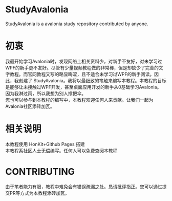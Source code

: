 # StudyAvalonia
StudyAvalonia is a avalonia study repository contributed by anyone.

# 初衷
我最开始学习Avalonia时，发现网络上相关资料少，对新手不友好，对未学习过WPF的新手更不友好。尽管有少量视频教程做的非常棒，但是却缺少了完善的文字教程。而官网教程又写的略显晦涩，且不适合未学习过WPF的新手阅读。因此，我创建了 StudyAvalonia。我将以最细致的笔触来编写本教程。本教程的目标是能够让未接触过WPF开发，甚至桌面应用开发的新手从0基础学习Avalonia。<br>
因为我淋过雨，所以我想为别人撑把伞。<br>
您也可以参与到本教程的编写中，本教程欢迎任何人来贡献。让我们一起为Avalonia社区添砖加瓦。

# 相关说明
本教程使用 HonKit+Github Pages 搭建<br>
本教程系社区人士无偿编写。任何人可以免费查阅本教程<br>

# CONTRIBUTING
由于笔者能力有限，教程中难免会有错误疏漏之处。恳请批评指正。您可以通过提交PR等方式为本教程添砖加瓦。

